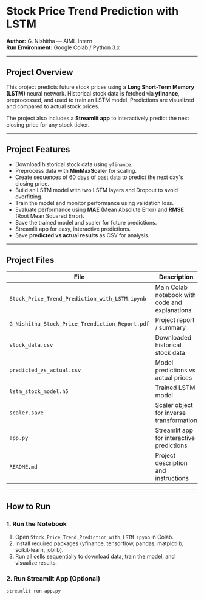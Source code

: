 # Stock Price Trend Prediction with LSTM

**Author:** G. Nishitha — AIML Intern  
**Run Environment:** Google Colab / Python 3.x  

---

## Project Overview

This project predicts future stock prices using a **Long Short-Term Memory (LSTM)** neural network. Historical stock data is fetched via **yfinance**, preprocessed, and used to train an LSTM model. Predictions are visualized and compared to actual stock prices.

The project also includes a **Streamlit app** to interactively predict the next closing price for any stock ticker.

---

## Project Features

- Download historical stock data using `yfinance`.
- Preprocess data with **MinMaxScaler** for scaling.
- Create sequences of 60 days of past data to predict the next day's closing price.
- Build an LSTM model with two LSTM layers and Dropout to avoid overfitting.
- Train the model and monitor performance using validation loss.
- Evaluate performance using **MAE** (Mean Absolute Error) and **RMSE** (Root Mean Squared Error).
- Save the trained model and scaler for future predictions.
- Streamlit app for easy, interactive predictions.
- Save **predicted vs actual results** as CSV for analysis.

---

## Project Files

| File | Description |
|------|-------------|
| `Stock_Price_Trend_Prediction_with_LSTM.ipynb` | Main Colab notebook with code and explanations |
| `G_Nishitha_Stock_Price_Trendiction_Report.pdf` | Project report / summary |
| `stock_data.csv` | Downloaded historical stock data |
| `predicted_vs_actual.csv` | Model predictions vs actual prices |
| `lstm_stock_model.h5` | Trained LSTM model |
| `scaler.save` | Scaler object for inverse transformation |
| `app.py` | Streamlit app for interactive predictions |
| `README.md` | Project description and instructions |

---

## How to Run

### 1. Run the Notebook
1. Open `Stock_Price_Trend_Prediction_with_LSTM.ipynb` in Colab.
2. Install required packages (yfinance, tensorflow, pandas, matplotlib, scikit-learn, joblib).
3. Run all cells sequentially to download data, train the model, and visualize results.

### 2. Run Streamlit App (Optional)
```bash
streamlit run app.py
